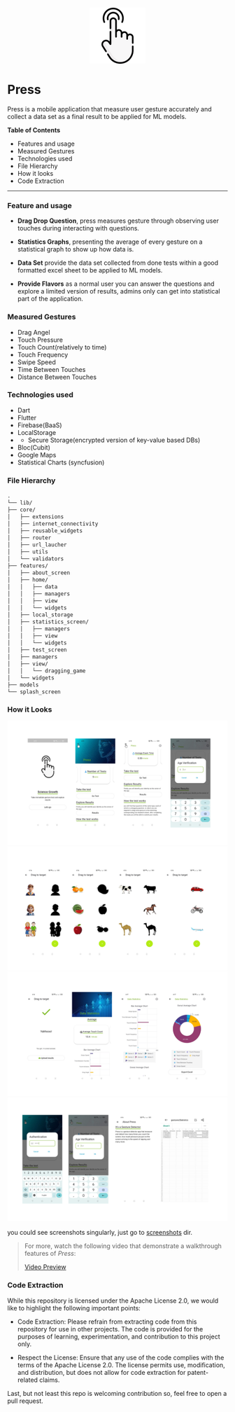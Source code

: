 <p align="center">
  <img src="assets/images/app-icon.png" alt="App Icon">
</p>

# Press
Press is a mobile application that measure user gesture accurately and collect a data set as a final result to be applied for ML models.

**Table of Contents**
- Features and usage
- Measured Gestures
- Technologies used
- File Hierarchy
- How it looks
- Code Extraction
_____________________________________________________________
### Feature and usage
- **Drag Drop Question**, press measures gesture through observing user touches during interacting with questions.

- **Statistics Graphs**, presenting the average of every gesture on a statistical graph to show up how data is.

- **Data Set** provide the data set collected from done tests within a good formatted excel sheet to be applied to ML models.

- **Provide Flavors** as a normal user you can answer the questions and explore a limited version of results, admins only can get into statistical part of the application.

### Measured Gestures
- Drag Angel
- Touch Pressure
- Touch Count(relatively to time)
- Touch Frequency
- Swipe Speed
- Time Between Touches
- Distance Between Touches

### Technologies used
- Dart
- Flutter
- Firebase(BaaS)
- LocalStorage
- - Secure Storage(encrypted version of key-value based DBs)
- Bloc(Cubit)
- Google Maps
- Statistical Charts (syncfusion)

### File Hierarchy
    .
    └── lib/
    ├── core/
    │   ├── extensions
    │   ├── internet_connectivity
    │   ├── reusable_widgets
    │   ├── router
    │   ├── url_laucher
    │   ├── utils
    │   └── validators
    ├── features/
    │   ├── about_screen
    │   ├── home/
    │   │   ├── data
    │   │   ├── managers
    │   │   ├── view
    │   │   └── widgets
    │   ├── local_storage
    │   ├── statistics_screen/
    │   │   ├── managers
    │   │   ├── view
    │   │   └── widgets
    │   ├── test_screen
    │   ├── managers
    │   ├── view/
    │   │   └── dragging_game
    │   └── widgets
    ├── models
    └── splash_screen

### How it Looks
![1.png](screenshots%2F1.png)
![2.png](screenshots%2F2.png)
![3.png](screenshots%2F3.png)
![4.png](screenshots%2F4.png)

you could see screenshots singularly, just go to [screenshots](screenshots) dir.

>For more, watch the following video that demonstrate a walkthrough features of *Press*:
>
>[Video Preview](https://www.youtube.com/watch?v=3w-a3zHYzhw)

### Code Extraction
While this repository is licensed under the Apache License 2.0, we would like to highlight the following important points:

- Code Extraction: Please refrain from extracting code from this repository for use in other projects. The code is provided for the purposes of learning, experimentation, and contribution to this project only.

- Respect the License: Ensure that any use of the code complies with the terms of the Apache License 2.0. The license permits use, modification, and distribution, but does not allow for code extraction for patent-related claims.

Last, but not least this repo is welcoming contribution so, feel free to open a pull request.


